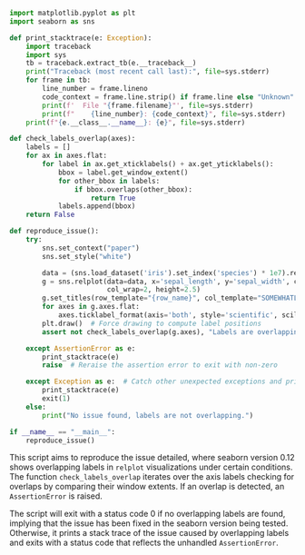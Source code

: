 ```python
import matplotlib.pyplot as plt
import seaborn as sns

def print_stacktrace(e: Exception):
    import traceback
    import sys
    tb = traceback.extract_tb(e.__traceback__)
    print("Traceback (most recent call last):", file=sys.stderr)
    for frame in tb:
        line_number = frame.lineno
        code_context = frame.line.strip() if frame.line else "Unknown"
        print(f'  File "{frame.filename}"', file=sys.stderr)
        print(f"    {line_number}: {code_context}", file=sys.stderr)
    print(f"{e.__class__.__name__}: {e}", file=sys.stderr)

def check_labels_overlap(axes):
    labels = []
    for ax in axes.flat:
        for label in ax.get_xticklabels() + ax.get_yticklabels():
            bbox = label.get_window_extent()
            for other_bbox in labels:
                if bbox.overlaps(other_bbox):
                    return True
            labels.append(bbox)
    return False

def reproduce_issue():
    try:
        sns.set_context("paper")
        sns.set_style("white")

        data = (sns.load_dataset('iris').set_index('species') * 1e7).reset_index()
        g = sns.relplot(data=data, x='sepal_length', y='sepal_width', col='species',
                        col_wrap=2, height=2.5)
        g.set_titles(row_template="{row_name}", col_template="SOMEWHATLONG-{col_name}")
        for axes in g.axes.flat:
            axes.ticklabel_format(axis='both', style='scientific', scilimits=(0, 0))
        plt.draw()  # Force drawing to compute label positions
        assert not check_labels_overlap(g.axes), "Labels are overlapping"

    except AssertionError as e:
        print_stacktrace(e)
        raise  # Reraise the assertion error to exit with non-zero

    except Exception as e:  # Catch other unexpected exceptions and print their stacktrace
        print_stacktrace(e)
        exit(1)
    else:
        print("No issue found, labels are not overlapping.")

if __name__ == "__main__":
    reproduce_issue()
```

This script aims to reproduce the issue detailed, where seaborn version 0.12 shows overlapping labels in `relplot` visualizations under certain conditions. The function `check_labels_overlap` iterates over the axis labels checking for overlaps by comparing their window extents. If an overlap is detected, an `AssertionError` is raised. 

The script will exit with a status code 0 if no overlapping labels are found, implying that the issue has been fixed in the seaborn version being tested. Otherwise, it prints a stack trace of the issue caused by overlapping labels and exits with a status code that reflects the unhandled `AssertionError`.